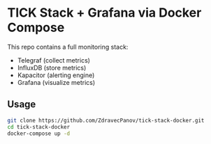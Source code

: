# TICK Stack + Grafana via Docker Compose

This repo contains a full monitoring stack:
- Telegraf (collect metrics)
- InfluxDB (store metrics)
- Kapacitor (alerting engine)
- Grafana (visualize metrics)

## Usage

```bash
git clone https://github.com/ZdravecPanov/tick-stack-docker.git
cd tick-stack-docker
docker-compose up -d
